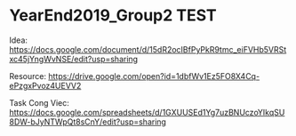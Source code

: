 # YearEnd2019_Group2 TEST
Idea: https://docs.google.com/document/d/15dR2ocIBfPyPkR9tmc_eiFVHb5VRStxc45jYngWvNSE/edit?usp=sharing 

Resource: https://drive.google.com/open?id=1dbfWv1Ez5FO8X4Cq-ePzgxPvoz4UEVV2 

Task Cong Viec: https://docs.google.com/spreadsheets/d/1GXUUSEd1Yg7uzBNUczoYIkqSU8DW-bJyNTWpQt8sCnY/edit?usp=sharing
